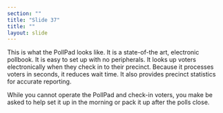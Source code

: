 ```yaml
---
section: ""
title: "Slide 37"
title: ""
layout: slide
---
```


This is what the PollPad looks like.  It is a state-of-the art, electronic pollbook. It is easy to set up with no peripherals. It looks up voters electronically when they check in to their precinct. Because it processes voters in seconds, it reduces wait time. It also provides precinct statistics for accurate reporting.

While you cannot operate the PollPad and check-in voters, you make be asked to help set it up in the morning or pack it up after the polls close.
